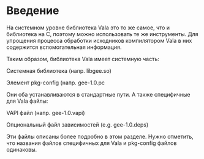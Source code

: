 # Введение

На системном уровне библиотека Vala это то же самое, что и библиотека на С, поэтому можно использовать те же инструменты. Для упрощения процесса обработки исходников компилятором Vala в них содержится вспомогательная информация.

Таким образом, библиотека Vala имеет системную часть:

Системная библиотека \(напр. libgee.so\)

Элемент pkg-config \(напр. gee-1.0.pc

Они оба устанавливаются в стандартные пути. А также специфичные для Vala файлы:

VAPI файл \(напр. gee-1.0.vapi\)

Опциональный файл зависимостей \(e.g. gee-1.0.deps\)

Эти файлы описаны более подробно в этом разделе. Нужно отметить, что названия файлов специфичных для Vala и pkg-config файлов одинаковы.

